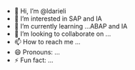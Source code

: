 - 👋 Hi, I’m @ldarieli
- 👀 I’m interested in SAP and IA
- 🌱 I’m currently learning ...ABAP and IA
- 💞️ I’m looking to collaborate on ...
- 📫 How to reach me ...
- 😄 Pronouns: ...
- ⚡ Fun fact: ...

<!---
ldarieli/ldarieli is a ✨ special ✨ repository because its `README.md` (this file) appears on your GitHub profile.
You can click the Preview link to take a look at your changes.
--->
